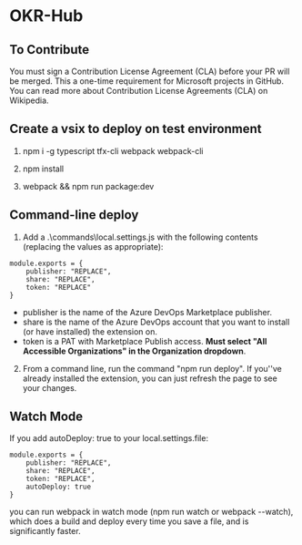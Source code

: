 # OKR-Hub

## To Contribute

You must sign a Contribution License Agreement (CLA) before your PR will be merged. This a one-time requirement for Microsoft projects in GitHub. You can read more about Contribution License Agreements (CLA) on Wikipedia.

## Create a vsix to deploy on test environment
1. npm i -g typescript tfx-cli webpack webpack-cli

2. npm install

3. webpack && npm run package:dev 

## Command-line deploy

1. Add a .\commands\local.settings.js with the following contents (replacing the values as appropriate):

```
module.exports = {
    publisher: "REPLACE",
    share: "REPLACE",
    token: "REPLACE"
}
```

- publisher is the name of the Azure DevOps Marketplace publisher.
- share is the name of the Azure DevOps account that you want to install (or have installed) the extension on.
- token is a PAT with Marketplace Publish access. **Must select "All Accessible Organizations" in the Organization dropdown**.

2. From a command line, run the command "npm run deploy". If you''ve already installed the extension, you can just refresh the page to see your changes.

## Watch Mode

If you add autoDeploy: true to your local.settings.file:

```
module.exports = {
    publisher: "REPLACE",
    share: "REPLACE",
    token: "REPLACE",
    autoDeploy: true
}
```

you can run webpack in watch mode (npm run watch or webpack --watch), which does a build and deploy every time you save a file, and is significantly faster.

